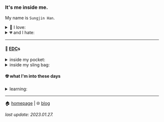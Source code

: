 ### It's me inside me.

My name is `Sungjin Han`.

<details>
 <summary>💖 I love:</summary>
 
 * 🐧 linux,
 * 🧮 programming languages,
 * 🎮 gaming,
 * 💻 gadgets,
 * and 🐾 cute animals.
</details>

<details>
 <summary>💔 and I hate:</summary>
 
 * almost anything else.
</details>

----

#### 🍴 [EDC](https://en.wikipedia.org/wiki/Everyday_carry)s

<details>
 <summary>inside my pocket:</summary>
 
 * 📱 Samsung Galaxy S21
 * 🏗️ *1* x Raspberry Pi 4B 8GB, and *N* x [Oracle Always Free](https://www.oracle.com/cloud/free/) instances through [tailscale](https://tailscale.com/).
  * [oh-my-zsh](https://ohmyz.sh/), [tmux](https://github.com/tmux/tmux/wiki), [mosh](https://mosh.org/), and [neovim](https://neovim.io/).
  * [asdf](https://asdf-vm.com/), golang, janet, and ruby.
</details>

<details>
 <summary>inside my sling bag:</summary>

 * [Tomtoc Arccos for Steam Deck](https://www.tomtoc.com/products/tomtoc-arccos-series-carrying-bag-for-steam-deck-console-and-accessories-black)
   * 🔪 [Leatherman Crater C33](https://www.leatherman.com/crater-c33-26.html)TX.
   * 🔌 Clever Tachyon PD3.0 PPS Charger
   * 🕹️ [Steam Deck](https://store.steampowered.com/steamdeck) 256GB
   * 🎧 Shure SE535 + RMCE-TW2 or QCY T13 ANC
</details>

#### ☢️ what I'm into these days

<details>
 <summary>learning:</summary>
 
 * [blender](https://www.blender.org/)
 * [rust](https://www.rust-lang.org/)
</details>

----

🏠 [homepage](https://meinside.dev) | 🌐 [blog](https://blog.meinside.dev)

*last update: 2023.01.27.*
